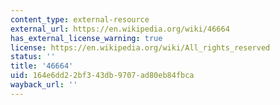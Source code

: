 ```yaml
---
content_type: external-resource
external_url: https://en.wikipedia.org/wiki/46664
has_external_license_warning: true
license: https://en.wikipedia.org/wiki/All_rights_reserved
status: ''
title: '46664'
uid: 164e6dd2-2bf3-43db-9707-ad80eb84fbca
wayback_url: ''
---
```

